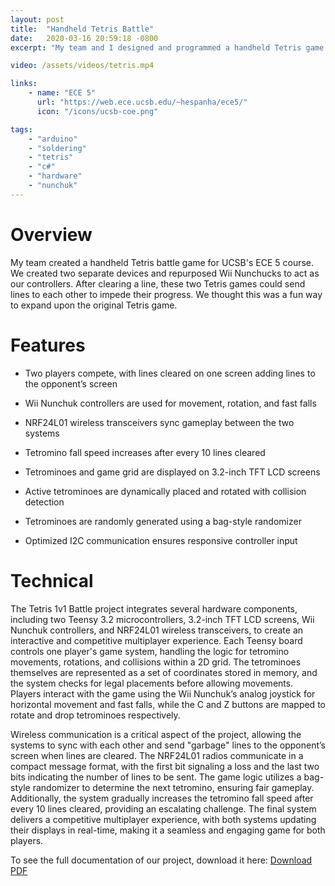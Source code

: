 ```yaml
---
layout: post
title:  "Handheld Tetris Battle"
date:   2020-03-16 20:59:18 -0800
excerpt: "My team and I designed and programmed a handheld Tetris game that brings the classic gameplay to life on an LCD screen. I used two-dimensional arrays to represent Tetris pieces, crafted the program structure and GUI to deliver smooth gameplay. The game runs on Arduino, leveraging multiple libraries for robust functionality. For the controller, I modified and soldered a Wii Nunchuk, adding a creative and ergonomic touch. Tthis project showcases a blend of hardware and software design."

video: /assets/videos/tetris.mp4

links:
    - name: "ECE 5"
      url: "https://web.ece.ucsb.edu/~hespanha/ece5/"
      icon: "/icons/ucsb-coe.png"

tags:
    - "arduino"
    - "soldering"
    - "tetris"
    - "c#"
    - "hardware"
    - "nunchuk"
---
```

# Overview

My team created a handheld Tetris battle game for UCSB's ECE 5 course. We created two separate devices and repurposed Wii Nunchucks to act as our controllers. After clearing a line, these two Tetris games could send lines to each other to impede their progress. We thought this was a fun way to expand upon the original Tetris game.

# Features

- Two players compete, with lines cleared on one screen adding lines to the opponent’s screen

- Wii Nunchuk controllers are used for movement, rotation, and fast falls

- NRF24L01 wireless transceivers sync gameplay between the two systems

- Tetromino fall speed increases after every 10 lines cleared

- Tetrominoes and game grid are displayed on 3.2-inch TFT LCD screens

- Active tetrominoes are dynamically placed and rotated with collision detection

- Tetrominoes are randomly generated using a bag-style randomizer

- Optimized I2C communication ensures responsive controller input

# Technical

The Tetris 1v1 Battle project integrates several hardware components, including two Teensy 3.2 microcontrollers, 3.2-inch TFT LCD screens, Wii Nunchuk controllers, and NRF24L01 wireless transceivers, to create an interactive and competitive multiplayer experience. Each Teensy board controls one player's game system, handling the logic for tetromino movements, rotations, and collisions within a 2D grid. The tetrominoes themselves are represented as a set of coordinates stored in memory, and the system checks for legal placements before allowing movements. Players interact with the game using the Wii Nunchuk’s analog joystick for horizontal movement and fast falls, while the C and Z buttons are mapped to rotate and drop tetrominoes respectively.

Wireless communication is a critical aspect of the project, allowing the systems to sync with each other and send "garbage" lines to the opponent’s screen when lines are cleared. The NRF24L01 radios communicate in a compact message format, with the first bit signaling a loss and the last two bits indicating the number of lines to be sent. The game logic utilizes a bag-style randomizer to determine the next tetromino, ensuring fair gameplay. Additionally, the system gradually increases the tetromino fall speed after every 10 lines cleared, providing an escalating challenge. The final system delivers a competitive multiplayer experience, with both systems updating their displays in real-time, making it a seamless and engaging game for both players.

To see the full documentation of our project, download it here: [Download PDF](/assets/pdf/report.pdf)